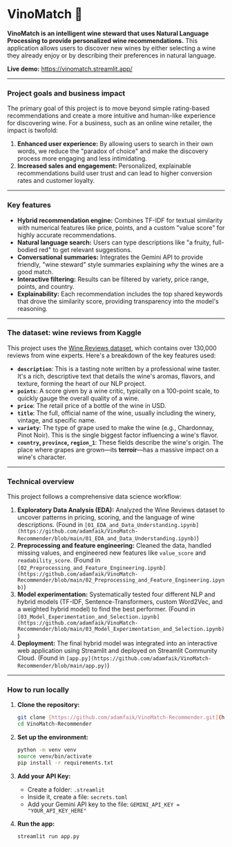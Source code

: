 # VinoMatch 🍷

**VinoMatch is an intelligent wine steward that uses Natural Language Processing to provide personalized wine recommendations.** This application allows users to discover new wines by either selecting a wine they already enjoy or by describing their preferences in natural language.

**Live demo:** https://vinomatch.streamlit.app/

---

### Project goals and business impact

The primary goal of this project is to move beyond simple rating-based recommendations and create a more intuitive and human-like experience for discovering wine. For a business, such as an online wine retailer, the impact is twofold:

1.  **Enhanced user experience:** By allowing users to search in their own words, we reduce the "paradox of choice" and make the discovery process more engaging and less intimidating.
2.  **Increased sales and engagement:** Personalized, explainable recommendations build user trust and can lead to higher conversion rates and customer loyalty.

---

### Key features

* **Hybrid recommendation engine:** Combines TF-IDF for textual similarity with numerical features like price, points, and a custom "value score" for highly accurate recommendations.
* **Natural language search:** Users can type descriptions like "a fruity, full-bodied red" to get relevant suggestions.
* **Conversational summaries:** Integrates the Gemini API to provide friendly, "wine steward" style summaries explaining *why* the wines are a good match.
* **Interactive filtering:** Results can be filtered by variety, price range, points, and country.
* **Explainability:** Each recommendation includes the top shared keywords that drove the similarity score, providing transparency into the model's reasoning.

---

### The dataset: wine reviews from Kaggle

This project uses the [Wine Reviews dataset](https://www.kaggle.com/datasets/zynicide/wine-reviews), which contains over 130,000 reviews from wine experts. Here's a breakdown of the key features used:

* **`description`**: This is a tasting note written by a professional wine taster. It's a rich, descriptive text that details the wine's aromas, flavors, and texture, forming the heart of our NLP project.
* **`points`**: A score given by a wine critic, typically on a 100-point scale, to quickly gauge the overall quality of a wine.
* **`price`**: The retail price of a bottle of the wine in USD.
* **`title`**: The full, official name of the wine, usually including the winery, vintage, and specific name.
* **`variety`**: The type of grape used to make the wine (e.g., Chardonnay, Pinot Noir). This is the single biggest factor influencing a wine's flavor.
* **`country`, `province`, `region_1`**: These fields describe the wine's origin. The place where grapes are grown—its **terroir**—has a massive impact on a wine's character.

---

### Technical overview

This project follows a comprehensive data science workflow:

1.  **Exploratory Data Analysis (EDA):** Analyzed the Wine Reviews dataset to uncover patterns in pricing, scoring, and the language of wine descriptions. (Found in `[01_EDA_and_Data_Understanding.ipynb](https://github.com/adamfaik/VinoMatch-Recommender/blob/main/01_EDA_and_Data_Understanding.ipynb)`)
2.  **Preprocessing and feature engineering:** Cleaned the data, handled missing values, and engineered new features like `value_score` and `readability_score`. (Found in `[02_Preprocessing_and_Feature_Engineering.ipynb](https://github.com/adamfaik/VinoMatch-Recommender/blob/main/02_Preprocessing_and_Feature_Engineering.ipynb)`)
3.  **Model experimentation:** Systematically tested four different NLP and hybrid models (TF-IDF, Sentence-Transformers, custom Word2Vec, and a weighted hybrid model) to find the best performer. (Found in `[03_Model_Experimentation_and_Selection.ipynb](https://github.com/adamfaik/VinoMatch-Recommender/blob/main/03_Model_Experimentation_and_Selection.ipynb)`)
4.  **Deployment:** The final hybrid model was integrated into an interactive web application using Streamlit and deployed on Streamlit Community Cloud. (Found in `[app.py](https://github.com/adamfaik/VinoMatch-Recommender/blob/main/app.py)`)

---

### How to run locally

1.  **Clone the repository:**
    ```bash
    git clone [https://github.com/adamfaik/VinoMatch-Recommender.git](https://github.com/adamfaik/VinoMatch-Recommender.git)
    cd VinoMatch-Recommender
    ```

2.  **Set up the environment:**
    ```bash
    python -m venv venv
    source venv/bin/activate
    pip install -r requirements.txt
    ```

3.  **Add your API Key:**
    * Create a folder: `.streamlit`
    * Inside it, create a file: `secrets.toml`
    * Add your Gemini API key to the file: `GEMINI_API_KEY = "YOUR_API_KEY_HERE"`

4.  **Run the app:**
    ```bash
    streamlit run app.py
    
